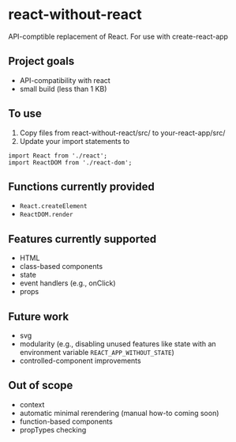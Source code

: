 # react-without-react
API-comptible replacement of React.  For use with create-react-app

## Project goals
* API-compatibility with react
* small build (less than 1 KB)

## To use
1. Copy files from react-without-react/src/ to your-react-app/src/
2. Update your import statements to
```
import React from './react';
import ReactDOM from './react-dom';
```

## Functions currently provided
* `React.createElement`
* `ReactDOM.render`

## Features currently supported
* HTML
* class-based components
* state
* event handlers (e.g., onClick)
* props

## Future work
* svg
* modularity (e.g., disabling unused features like state with an environment variable `REACT_APP_WITHOUT_STATE`)
* controlled-component improvements

## Out of scope
* context
* automatic minimal rerendering (manual how-to coming soon)
* function-based components
* propTypes checking

